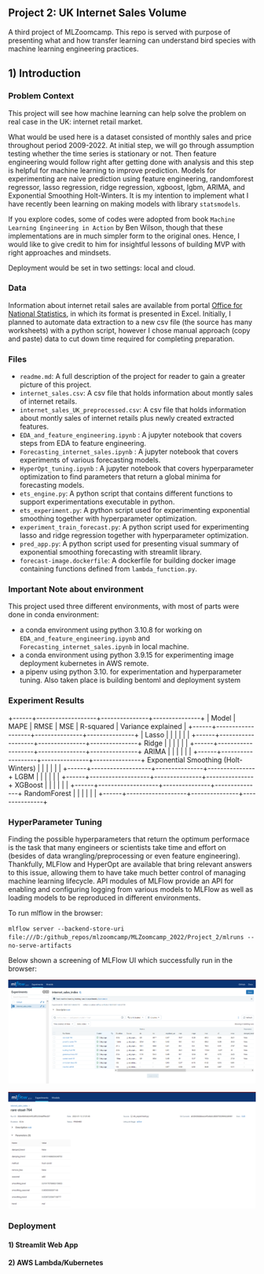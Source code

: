 ## Project 2: UK Internet Sales Volume

A third project of MLZoomcamp. This repo is served with purpose of presenting what and how transfer learning can understand bird species with machine learning engineering practices.

## 1) Introduction
### Problem Context

This project will see how machine learning can help solve the problem on real case in the UK: internet retail market. 

What would be used here is a dataset consisted of monthly sales and price throughout period 2009-2022. At initial step, we will go through assumption testing whether the time series is stationary or not. Then feature engineering would follow right after getting done with analysis and this step is helpful for machine learning to improve prediction. Models for experimenting are naive prediction using feature engineering, randomforest regressor, lasso regression, ridge regression, xgboost, lgbm, ARIMA, and Exponential Smoothing Holt-Winters. It is my intention to implement what I have recently been learning on making models with library `statsmodels`. 

If you explore codes, some of codes were adopted from book `Machine Learning Engineering in Action` by Ben Wilson, though that these implementations are in much simpler form to the original ones. Hence, I would like to give credit to him for insightful lessons of building MVP with right approaches and mindsets. 

Deployment would be set in two settings: local and cloud.

### Data

Information about internet retail sales are available from portal [Office for National Statistics](https://www.ons.gov.uk/businessindustryandtrade/retailindustry/datasets/retailsalesindexinternetsales), in which its format is presented in Excel. Initially, I planned to automate data extraction to a new csv file (the source has many worksheets) with a python script, however I chose manual approach (copy and paste) data to cut down time required for completing preparation. 



### Files

- `readme.md`: A full description of the project for reader to gain a greater picture of this project.
- `internet_sales.csv`: A csv file that holds information about montly sales of internet retails.
- `internet_sales_UK_preprocessed.csv`: A csv file that holds information about montly sales of internet retails plus newly created extracted features.
- `EDA_and_feature_engineering.ipynb` : A jupyter notebook that covers steps from EDA to feature engineering.
- `Forecasting_internet_sales.ipynb` : A jupyter notebook that covers experiments of various forecasting models.
- `HyperOpt_tuning.ipynb` : A jupyter notebook that covers hyperparameter optimization to find parameters that return a global minima for forecasting models.
- `ets_engine.py`: A python script that contains different functions to support experimentations executable in python.
- `ets_experiment.py`: A python script used for experimenting exponential smoothing together with hyperparameter optimization.
- `experiment_train_forecast.py`: A python script used for experimenting lasso and ridge regression together with hyperparameter optimization.
- `pred_app.py`: A python script used for presenting visual summary of exponential smoothing forecasting with streamlit library.
- `forecast-image.dockerfile`: A dockerfile for building docker image containing functions defined from `lambda_function.py`.


### Important Note about environment

This project used three different environments, with most of parts were done in conda environment: 

- a conda environment using python 3.10.8 for working on `EDA_and_feature_engineering.ipynb` and `Forecasting_internet_sales.ipynb` in local machine.
- a conda environment using python 3.9.15 for experimenting image deployment kubernetes in AWS remote.
- a pipenv using python 3.10. for experimentation and hyperparameter tuning. Also taken place is building bentoml and deployment system 


### Experiment Results

+------+-------------------+---------------+---------------+
|  Model   | MAPE   |  RMSE  | MSE  | R-squared  |  Variance explained |
+------+-------------------+---------------+---------------+
|  Lasso   |   |    |     |    |    |
+------+-------------------+---------------+---------------+
Ridge     |   |    |     |    |    |
+------+-------------------+---------------+---------------+
ARIMA     |   |    |     |    |    |
+------+-------------------+---------------+---------------+
Exponential Smoothing (Holt-Winters)     |   |    |     |    |    |
+------+-------------------+---------------+---------------+
LGBM     |   |    |     |    |    |
+------+-------------------+---------------+---------------+
XGBoost     |   |    |     |    |    |
+------+-------------------+---------------+---------------+
RandomForest     |   |    |     |    |    |
+------+-------------------+---------------+---------------+

### HyperParameter Tuning

Finding the possible hyperparameters that return the optimum performace is the task that many engineers or scientists take time and effort on (besides of data wrangling/preprocessing or even feature engineering). Thankfully, MLFlow and HyperOpt are available that bring relevant answers to this issue, allowing them to have take much better control of managing machine learning lifecycle. API modules of MLFlow provide an API for enabling and configuring logging from various models to MLFlow as well as loading models to be reproduced in different environments.

To run mlflow in the browser:

`mlflow server --backend-store-uri file:///D:/github_repos/mlzoomcamp/MLZoomcamp_2022/Project_2/mlruns --no-serve-artifacts`

Below shown a screening of MLFlow UI which successfully run in the browser: 

![images](images/MLFlow1.png)

![images](images/MLFlow2.png)

### Deployment 


#### 1) Streamlit Web App


#### 2) AWS Lambda/Kubernetes


